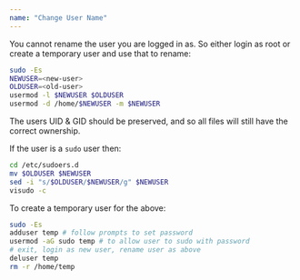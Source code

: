 ```yaml
---
name: "Change User Name"
---
```


You cannot rename the user you are logged in as.  So either login as root or create a temporary user and use that to rename:

```bash
sudo -Es
NEWUSER=<new-user>
OLDUSER=<old-user>
usermod -l $NEWUSER $OLDUSER
usermod -d /home/$NEWUSER -m $NEWUSER
```

The users UID & GID should be preserved, and so all files will still have the correct ownership.  

If the user is a `sudo` user then:

```bash
cd /etc/sudoers.d
mv $OLDUSER $NEWUSER
sed -i "s/$OLDUSER/$NEWUSER/g" $NEWUSER
visudo -c
```

To create a temporary user for the above:

```bash
sudo -Es
adduser temp # follow prompts to set password
usermod -aG sudo temp # to allow user to sudo with password
# exit, login as new user, rename user as above
deluser temp
rm -r /home/temp
```


